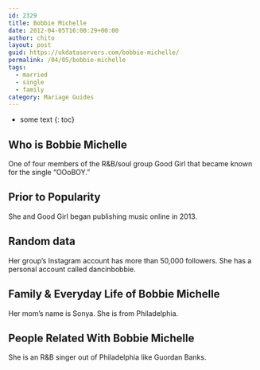 ```yaml
---
id: 2329
title: Bobbie Michelle
date: 2012-04-05T16:00:29+00:00
author: chito
layout: post
guid: https://ukdataservers.com/bobbie-michelle/
permalink: /04/05/bobbie-michelle  
tags:
  - married
  - single
  - family
category: Mariage Guides
---
```


* some text
{: toc}


## Who is  Bobbie Michelle
                  
                  
                  
One of four members of the R&B/soul group Good Girl that became known for the single &#8220;OOoBOY.&#8221;
                  
                
                
                
## Prior to Popularity 
                  
                  
                  
She and Good Girl began publishing music online in 2013.
                  
                
                
                
## Random data 
                  
                  
                  
Her group&#8217;s Instagram account has more than 50,000 followers. She has a personal account called dancinbobbie.
                  
                
                
                
## Family & Everyday Life of Bobbie Michelle
                  
                  
                  
Her mom&#8217;s name is Sonya. She is from Philadelphia.
                  
                
                
                
## People Related With  Bobbie Michelle
                  
                  
                  
She is an R&B singer out of Philadelphia like Guordan Banks.
                  
                
              
            
          
          
          
    
    
  
